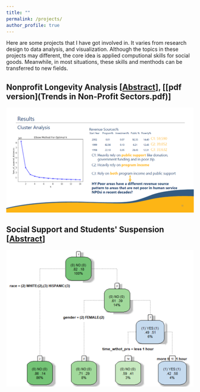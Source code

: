 ```yaml
---
title: ""
permalink: /projects/
author_profile: true
---
```


Here are some projects that I have got involved in. It varies from research design to data analysis, and visualization. Although the topics in these projects may different, the core idea is applied computional skills for social goods. Meanwhile, in most situations, these skills and menthods can be transferred to new fields.

## Nonprofit Longevity Analysis [[Abstract](https://sswr.confex.com/sswr/2020/webprogram/Paper38964.html)], [[pdf version](Trends in Non-Profit Sectors.pdf)]

![](npo.png)

## Social Support and Students' Suspension [[Abstract](projects2.md)]

![](pb245.png)